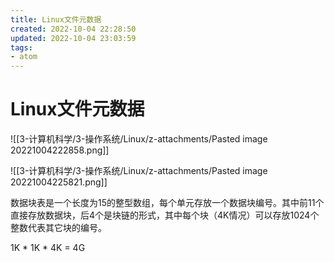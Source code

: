 ```yaml
---
title: Linux文件元数据
created: 2022-10-04 22:28:50
updated: 2022-10-04 23:03:59
tags: 
- atom
---
```


# Linux文件元数据

![[3-计算机科学/3-操作系统/Linux/z-attachments/Pasted image 20221004222858.png]]

![[3-计算机科学/3-操作系统/Linux/z-attachments/Pasted image 20221004225821.png]]

数据块表是一个长度为15的整型数组，每个单元存放一个数据块编号。其中前11个直接存放数据块，后4个是块链的形式，其中每个块（4K情况）可以存放1024个整数代表其它块的编号。

1K * 1K * 4K = 4G
